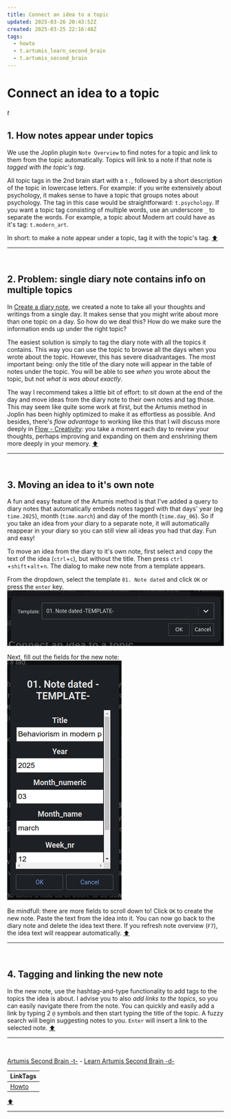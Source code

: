 ```yaml
---
title: Connect an idea to a topic
updated: 2025-03-26 20:43:52Z
created: 2025-03-25 22:16:48Z
tags:
  - howto
  - t.artumis_learn_second_brain
  - t.artumis_second_brain
---
```


# Connect an idea to a topic
###### t



## 1. How notes appear under topics
We use the Joplin plugin `Note Overview` to find notes for a topic and link to them from the topic automatically. Topics will link to a note if that note is *tagged with the topic's tag*. 

All topic tags in the 2nd brain start with a `t.`, followed by a short description of the topic in lowercase letters. For example: if you write extensively about psychology, it makes sense to have a topic that groups notes about psychology. The tag in this case would be straightforward: `t.psychology`. If you want a topic tag consisting of multiple words, use an underscore `_` to separate the words. For example, a topic about Modern art could have as it's tag: `t.modern_art`.

In short: to make a note appear under a topic, tag it with the topic's tag.
[⬆️](#t)
***
<br>



## 2. Problem: single diary note contains info on multiple topics
In [Create a diary note](../1.Mind/Create%20a%20diary%20note.md), we created a note to take all your thoughts and writings from a single day.  It makes sense that you might write about more than one topic on a day. So how do we deal this? How do we make sure the information ends up under the right topic?

The easiest solution is simply to tag the diary note with all the topics it contains. This way you can use the topic to browse all the days when you wrote about the topic.  However, this has severe disadvantages. The most important being: only the title of the diary note will appear in the table of notes under the topic. You will be able to see *when* you wrote about the topic, but not *what is was about exactly*.

The way I recommend takes a little bit of effort: to sit down at the end of the day and move ideas from the diary note to their own notes and tag those. This may seem like quite some work at first, but the Artumis method in Joplin has been highly optimized to make it as effortless as possible. And besides, there's *flow advantage* to working like this that I will discuss more deeply in [Flow - Creativity](../1.Mind/Flow%20-%20Creativity.md): you take a moment each day to review your thoughts, perhaps improving and expanding on them and enshrining them more deeply in your memory.
[⬆️](#t)
***
<br>



## 3. Moving an idea to it's own note
A fun and easy feature of the Artumis method is that I've added a query to diary notes that automatically embeds notes tagged with that days' year (eg `time.2025`), month (`time.march`) and day of the month (`time.day_06`). So if you take an idea from your diary to a separate note, it will automatically reappear in your diary so you can still view all ideas you had that day. Fun and easy!

To move an idea from the diary to it's own note, first select and copy the text of the idea (`ctrl`+`c`), but without the title. Then press `ctrl` +`shift`+`alt`+`n`. The dialog to make new note from a template appears.

From the dropdown, select the template `01. Note dated` and click `OK` or press the `enter` key.
![Screenshot from 2025-03-23 16-16-30.png](../_resources/Screenshot%20from%202025-03-23%2016-16-30.png)

Next, fill out the fields for the new note:
![Screenshot from 2025-03-23 16-17-28.png](../_resources/Screenshot%20from%202025-03-23%2016-17-28.png)

Be mindfull: there are more fields to scroll down to!
Click `OK` to create the new note. Paste the text from the idea into it. You can now go back to the diary note and delete the idea text there. If you refresh note overview (`F7`), the idea text will reappear automatically. 
[⬆️](#t)
***
<br>



## 4. Tagging and linking the new note
In the new note, use the hashtag-and-type functionality to add tags to the topics the idea is about. I advise you to also *add links to the topics*, so you can easily navigate there from the note. You can quickly and easily add a link by typing 2 `@` symbols and then start typing the title of the topic. A fuzzy search will begin suggesting notes to you. `Enter` will insert a link to the selected note. 
[⬆️](#t)
***
<br>

[Artumis Second Brain -t-](../1.Mind/Artumis%20Second%20Brain%20-t-.md) - [Learn Artumis Second Brain -d-](../1.Mind/Learn%20Artumis%20Second%20Brain%20-d-.md)

| LinkTags |
|-|
| [Howto](../1.Mind/Howto.md) |
[⬆️](#t)
***
<br>
